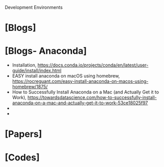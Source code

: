 Development Environments

# [Blogs]

# [Blogs- Anaconda]
+ Installation, https://docs.conda.io/projects/conda/en/latest/user-guide/install/index.html
+ EASY install anaconda on macOS using homebrew, https://rocreguant.com/easy-install-anaconda-on-macos-using-homebrew/1875/
+ How to Successfully Install Anaconda on a Mac (and Actually Get it to Work), https://towardsdatascience.com/how-to-successfully-install-anaconda-on-a-mac-and-actually-get-it-to-work-53ce18025f97
+ 
+ 


# [Papers]


# [Codes]
